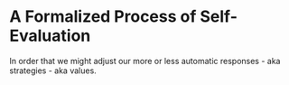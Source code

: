 # A Formalized Process of Self-Evaluation

In order that we might adjust our more or less automatic responses - aka strategies - aka values.
